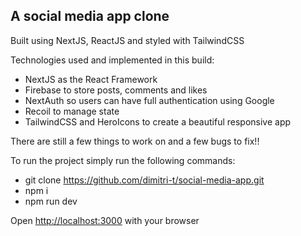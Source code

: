 ## A social media app clone

Built using NextJS, ReactJS and styled with TailwindCSS

Technologies used and implemented in this build:

- NextJS as the React Framework
- Firebase to store posts, comments and likes
- NextAuth so users can have full authentication using Google
- Recoil to manage state
- TailwindCSS and HeroIcons to create a beautiful responsive app

There are still a few things to work on and a few bugs to fix!!

To run the project simply run the following commands:

- git clone https://github.com/dimitri-t/social-media-app.git
- npm i
- npm run dev

Open [http://localhost:3000](http://localhost:3000) with your browser
